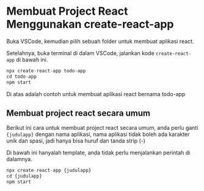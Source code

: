 # Membuat Project React Menggunakan create-react-app

Buka VSCode, kemudian pilih sebuah folder untuk membuat aplikasi react.

Setelahnya, buka terminal di dalam VSCode, jalankan kode `create-react-app` di bawah ini.

```javascript
npx create-react-app todo-app
cd todo-app
npm start
```

Di atas adalah contoh untuk membuat aplikasi react bernama todo-app

## Membuat project react secara umum

Berikut ini cara untuk membuat project react secara umum, anda perlu ganti `{judulapp}` dengan nama aplikasi, nama aplikasi tidak boleh ada karakter unik dan spasi, jadi hanya bisa huruf dan tanda strip (-)

Di bawah ini hanyalah template, anda tidak perlu menjalankan perintah di dalamnya.

```javascript
npx create-react-app {judulapp}
cd {judulapp}
npm start
```
